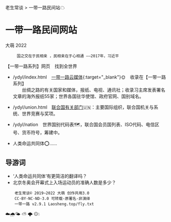 老生常谈 > 一带一路民间站☁

一带一路民间网站
================
大萌 2022

		 国之交在于民相亲 ，民相亲在于心相通 ——2017年，习近平

【一带一路系列】网页　找到全世界  

  + /ydyl/index.html　[一带一路云媒体](ydyl){:target="_blank"}🌞　收录在【一带一路系列】  
　　丝绸之路的有关国家和媒体，报纸、电视、通讯社；收录习主席发表署名文章的海外报纸55家；世界各国驻华使馆、政府官网、国别域名。

  + /ydyl/union.html　[联合国有关部门](ydyl/union)🇺🇳：主要国际组织，联合国机关与系统、世界竞赛与奖项。

  + /ydyl/nation　世界国别代码表[]()🗺，联合国会员国列表、ISO代码、电信区号、货币符号，筹建中。

  + 人类命运共同体⭕……


导游词
------

+ ‘人类命运共同体’有更简洁的翻译吗？
+ 北京冬奥会开幕式上入场运动员的准确人数是多少？


```
	老生常谈© 2019~2022 大萌 创作共用3.0
	CC-BY-NC-ND-3.0 可转载-原署名-非演绎
	一带一路 v2.9.1	Laosheng.top/fly.txt
```
<!-- Global site tag (gtag.js) - Google Analytics -->
<script async src="https://www.googletagmanager.com/gtag/js?id=UA-179794713-1"></script>
<script>  window.dataLayer = window.dataLayer || [];
  function gtag(){dataLayer.push(arguments);}
  gtag('js', new Date());  gtag('config', 'UA-179794713-1');
</script>
☁️🌧️🌤 ⛅ 🌩 ⊙💧
